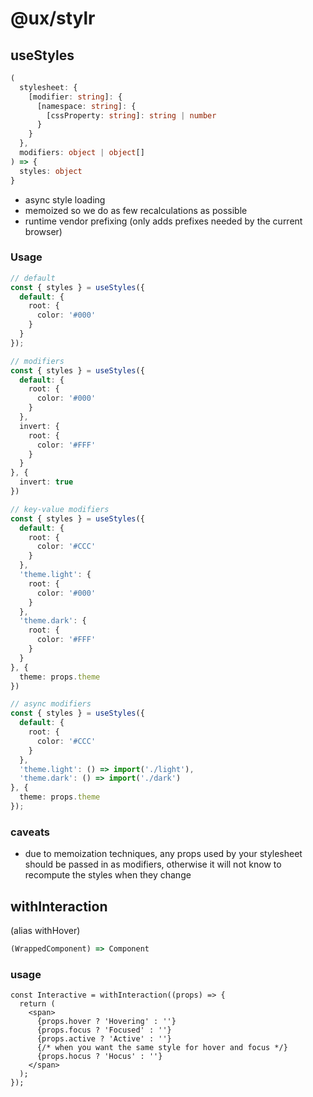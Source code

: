 # @ux/stylr

## useStyles
```ts
(
  stylesheet: {
    [modifier: string]: {
      [namespace: string]: {
        [cssProperty: string]: string | number
      }
    }
  },
  modifiers: object | object[]
) => {
  styles: object
}
```

- async style loading
- memoized so we do as few recalculations as possible
- runtime vendor prefixing (only adds prefixes needed by the current browser)

### Usage
```ts
// default
const { styles } = useStyles({
  default: {
    root: {
      color: '#000'
    }
  }
});
```
```ts
// modifiers
const { styles } = useStyles({
  default: {
    root: {
      color: '#000'
    }
  },
  invert: {
    root: {
      color: '#FFF'
    }
  }
}, {
  invert: true
})
```
```ts
// key-value modifiers
const { styles } = useStyles({
  default: {
    root: {
      color: '#CCC'
    }
  },
  'theme.light': {
    root: {
      color: '#000'
    }
  },
  'theme.dark': {
    root: {
      color: '#FFF'
    }
  }
}, {
  theme: props.theme
})
```
```ts
// async modifiers
const { styles } = useStyles({
  default: {
    root: {
      color: '#CCC'
    }
  },
  'theme.light': () => import('./light'),
  'theme.dark': () => import('./dark')
}, {
  theme: props.theme
});
```

### caveats
- due to memoization techniques, any props used by your stylesheet should be passed in as modifiers, otherwise it will not know to recompute the styles when they change

## withInteraction 
(alias withHover)
```ts
(WrappedComponent) => Component
```

### usage
```tsx
const Interactive = withInteraction((props) => {
  return (
    <span>
      {props.hover ? 'Hovering' : ''}
      {props.focus ? 'Focused' : ''}
      {props.active ? 'Active' : ''}
      {/* when you want the same style for hover and focus */}
      {props.hocus ? 'Hocus' : ''}
    </span>
  );
});
```
